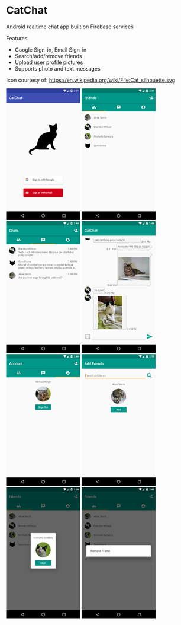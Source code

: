 # CatChat

Android realtime chat app built on Firebase services

Features:

- Google Sign-in, Email Sign-in
- Search/add/remove friends
- Upload user profile pictures
- Supports photo and text messages

Icon courtesy of: https://en.wikipedia.org/wiki/File:Cat_silhouette.svg

<img src="https://github.com/channancy/cat-chat/blob/master/google-play-store-assets/01%20-%20CatChat-Launch.png" width="200"> <img src="https://github.com/channancy/cat-chat/blob/master/google-play-store-assets/02%20-%20CatChat-Friends.png" width="200"> <img src="https://github.com/channancy/cat-chat/blob/master/google-play-store-assets/03%20-%20CatChat-Chats.png" width="200"> <img src="https://github.com/channancy/cat-chat/blob/master/google-play-store-assets/04%20-%20CatChat-Messages.png" width="200"> <img src="https://github.com/channancy/cat-chat/blob/master/google-play-store-assets/05%20-%20CatChat-Account.png" width="200"> <img src="https://github.com/channancy/cat-chat/blob/master/google-play-store-assets/06%20-%20CatChat-AddFriends.png" width="200"> <img src="https://github.com/channancy/cat-chat/blob/master/google-play-store-assets/07%20-%20CatChat-FriendsClick.png" width="200"> <img src="https://github.com/channancy/cat-chat/blob/master/google-play-store-assets/08%20-%20CatChat-RemoveFriend.png" width="200">
